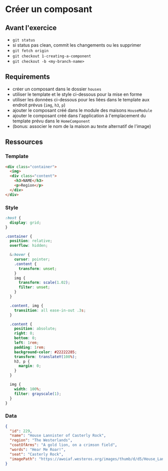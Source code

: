 # Créer un composant

## Avant l'exercice

- `git status`
- si status pas clean, commit les changements ou les supprimer
- `git fetch origin`
- `git checkout 1-creating-a-component`
- `git checkout -b <my-branch-name>`

## Requirements

- créer un composant dans le dossier `houses`
- utiliser le template et le style ci-dessous pour la mise en forme
- utiliser les données ci-dessous pour les liées dans le template aux endroit prévus (`img`, `h3`, `p`)
- ajouter le composant créé dans le module des maisons `HouseModule`
- ajouter le composant créé dans l'application à l'emplacement du template prévu dans le `HomeComponent`
- (bonus: associer le nom de la maison au texte alternatif de l'image)

## Ressources

### Template

```HTML
<div class="container">
  <img>
  <div class="content">
    <h3>NAME</h3>
    <p>Region</p>
  </div>
</div>
```

### Style

```SCSS
:host {
  display: grid;
}

.container {
  position: relative;
  overflow: hidden;

  &:hover {
    cursor: pointer;
    .content {
      transform: unset;
    }
    img {
      transform: scale(1.02);
      filter: unset;
    }
  }

  .content, img {
    transition: all ease-in-out .3s;
  }

  .content {
    position: absolute;
    right: 0;
    bottom: 0;
    left: 1rem;
    padding: 1rem;
    background-color: #22222285;
    transform: translateY(100%);
    h3, p {
      margin: 0;
    }
  }

  img {
    width: 100%;
    filter: grayscale(1);
  }
}
```

### Data

```JSON
{
  "id": 229,
  "name": "House Lannister of Casterly Rock",
  "region": "The Westerlands",
  "coatOfArms": "A gold lion, on a crimson field",
  "words": "Hear Me Roar!",
  "seat": "Casterly Rock",
  "imagePath": "https://awoiaf.westeros.org/images/thumb/d/d5/House_Lannister.svg/1200px-House_Lannister.svg.png"
}
```
